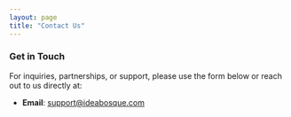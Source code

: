 ```yaml
---
layout: page
title: "Contact Us"
---
```


### Get in Touch

For inquiries, partnerships, or support, please use the form below or reach out to us directly at:

- **Email**: support@ideabosque.com

<!-- - **Phone**: +123 456 7890 -->

<!-- <form action="https://formspree.io/f/your-email" method="POST" class="contact-form">
  <div class="contact-form-row">
    <div class="form-item-row">
      <label class="form-item-label">Your Name: </label>
      <div class="form-item-control">
        <input type="text" name="name">
      </div>
    </div>
    <div class="form-item-row">
      <label  class="form-item-label">Your Email:</label>
      <div class="form-item-control">
        <input type="email" name="_replyto">
      </div>
    </div>
  </div>
  <div class="form-item-row">
    <label class="form-item-label">Your Message:</label>
    <div class="form-item-control">
      <textarea name="message" rows="5"></textarea>
    </div>
  </div>
  <div class="form-submitter">
   <button type="submit">Send</button>
  </div>
</form> -->
